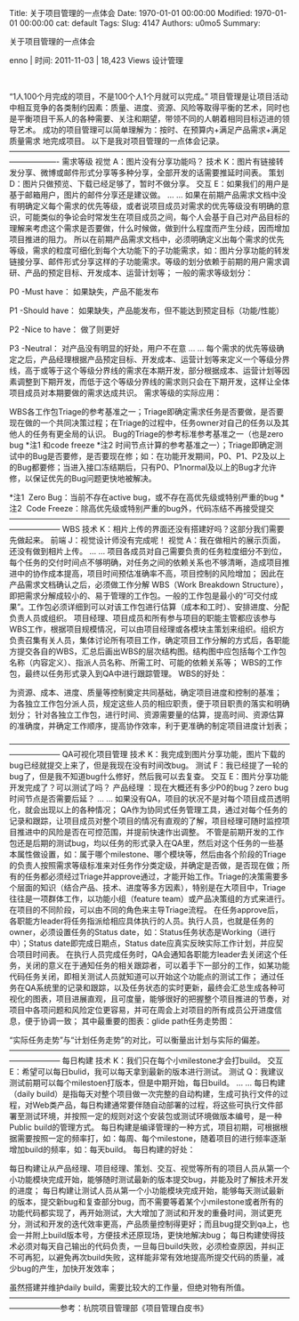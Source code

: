 Title: 关于项目管理的一点体会
Date: 1970-01-01 00:00:00
Modified: 1970-01-01 00:00:00
cat: default
Tags: 
Slug: 4147
Authors: u0mo5 
Summary: 


关于项目管理的一点体会


enno | 时间: 2011-11-03 | 18,423 Views 设计管理



 





“1人100个月完成的项目，不是100个人1个月就可以完成。”
项目管理是让项目活动中相互竞争的各类制约因素：质量、进度、资源、风险等取得平衡的艺术，同时也是平衡项目干系人的各种需要、关注和期望，带领不同的人朝着相同目标迈进的领导艺术。
成功的项目管理可以简单理解为：按时、在预算内+满足产品需求+满足质量需求 地完成项目。
以下是我对项目管理的一点体会记录。——————————————————————————————————————————-
需求等级
视觉 A：图片没有分享功能吗？
技术 K：图片有链接转发分享、微博或邮件形式分享等多种分享，全部开发的话需要推延时间表。
策划 D：图片只做预览、下载已经足够了，暂时不做分享。
交互 E：如果我们的用户是基于邮箱用户，图片的邮件分享还是建议做。
… …
如果在前期产品需求文档中没有明确定义每个需求的优先等级，或者说项目成员对需求的优先等级没有明确的意识，可能类似的争论会时常发生在项目成员之间，每个人会基于自己对产品目标的理解来考虑这个需求是否要做，什么时候做，做到什么程度而产生分歧，因而增加项目推进的阻力。
所以在前期产品需求文档中，必须明确定义出每个需求的优先等级，需求的粒度可细化到每个大功能下的子功能需求，如：图片分享功能的转发链接分享、邮件形式分享这样的子功能需求。等级的划分依赖于前期的用户需求调研、产品的预定目标、开发成本、运营计划等；
一般的需求等级划分：

P0 -Must have： 如果缺失，产品不能发布

P1 -Should have： 如果缺失，产品能发布，但不能达到预定目标（功能/性能）

P2 -Nice to have： 做了则更好

P3 -Neutral： 对产品没有明显的好处，用户不在意
… …
每个需求的优先等级确定之后，产品经理根据产品预定目标、开发成本、运营计划等来定义一个等级分界线，高于或等于这个等级分界线的需求在本期开发，部分根据成本、运营计划等因素调整到下期开发，而低于这个等级分界线的需求则只会在下期开发，这样让全体项目成员对本期要做的需求达成共识。
需求等级的实际应用：


WBS各工作包Triage的参考基准之一；Triage即确定需求任务是否要做，是否要现在做的一个共同决策过程；在Triage的过程中，任务owner对自己的任务以及其他人的任务有更全局的认识。
Bug的Triage的参考标准参考基准之一（也是zero bug *注1 和code freeze *注2 时间节点计算的参考基准之一）；Triage即确定测试中的Bug是否要修，是否要现在修；如：在功能开发期间，P0、P1、P2及以上的Bug都要修；当进入接口冻结期后，只有P0、P1normal及以上的Bug才允许修，以保证优先的Bug问题更快地被解决。



*注1  Zero Bug：当前不存在active bug，或不存在高优先级或特别严重的bug
*注2  Code Freeze：除高优先级或特别严重的bug外，代码冻结不再接受提交
——————————————————————————————————————————–
WBS
技术 K：相片上传的界面还没有搭建好吗？这部分我们需要先做起来。
前端 J：视觉设计师没有完成呢！
视觉 A：我在做相片的展示页面，还没有做到相片上传。
… …
项目各成员对自己需要负责的任务粒度细分不到位，每个任务的交付时间点不够明确，对任务之间的依赖关系也不够清晰，造成项目推进中的协作成本提高，项目时间预估准确率不高，项目控制的风险增加；
因此在产品需求文档确认之后，必须做工作分解 WBS（Work Breakdown Structure），即把需求分解成较小的、易于管理的工作包。一般的工作包是最小的“可交付成果”。工作包必须详细到可以对该工作包进行估算（成本和工时）、安排进度、分配负责人员或组织。
项目经理、项目成员和所有参与项目的职能主管都应该参与WBS工作，根据项目规模情况，可以由项目经理或各模块主策划来组织。组织方负责召集有关人员，集体讨论所有项目工作，确定项目工作分解的方式后，各职能方提交各自的WBS，汇总后画出WBS的层次结构图。结构图中应包括每个工作包名称（内容定义）、指派人员名称、所需工时、可能的依赖关系等；
WBS的工作包，最终以任务形式录入到QA中进行跟踪管理。
WBS的好处：


为资源、成本、进度、质量等控制奠定共同基础，确定项目进度和控制的基准；
为各独立工作包分派人员，规定这些人员的相应职责，便于项目职责的落实和明确划分；
针对各独立工作包，进行时间、资源需要量的估算，提高时间、资源估算的准确度，并确定工作顺序，提高协作效率，利于更准确的制定项目进度计划表；



——————————————————————————————————————————–
QA可视化项目管理
技术 K：我完成到图片分享功能，图片下载的bug已经就提交上来了，但是我现在没有时间改bug。
测试 F：我已经提了一轮的bug了，但是我不知道bug什么修好，然后我可以去复查。
交互 E：图片分享功能开发完成了？可以测试了吗？
产品经理 ：现在大概还有多少P0的bug？zero bug时间节点是否需要后延？
… …
如果没有QA，项目的状况不是对每个项目成员透明化，就会出现以上的各种情况；
QA作为协同式任务管理工具，通过对每个任务的记录和跟踪，让项目成员对整个项目的情况有直观的了解，项目经理可随时监控项目推进中的风险是否在可控范围，并提前快速作出调整。
不管是前期开发的工作包还是后期的测试bug，均以任务的形式录入在QA里，然后对这个任务的一些基本属性做设置，如：属于哪个milestone、哪个模块等，然后由各个阶段的Triage的负责人按照需求等级标准来对任务作分类定级，并确定是否做，是否现在做；所有的任务都必须经过Triage并approve通过，才能开始工作。Triage的决策需要多个层面的知识（结合产品、技术、进度等多方因素），特别是在大项目中，Triage往往是一项群体工作，以功能小组（feature team）或产品决策组的方式来进行。在项目的不同阶段，可以由不同的角色来主导Triage流程。
在任务approve后，各职能方leader将任务指派给相应具体执行的人员。执行人员，也就是任务的owner，必须设置任务的Status date，如：Status任务状态是Working（进行中）；Status date即完成日期点，Status date应真实反映实际工作计划，并应契合项目时间表。
在执行人员完成任务时，QA会通知各职能方leader去关闭这个任务，关闭的意义在于通知任务的相关跟踪者，可以着手下一部分的工作，如某功能代码任务关闭，即相关测试人员就知道可以开始这个功能点的测试工作；
通过任务在QA系统里的记录和跟踪，以及任务状态的实时更新，最终会汇总生成各种可视化的图表，项目进展直观，且可度量，能够很好的把握整个项目推进的节奏，对项目中各项问题和风险定位更容易，并可在周会上对项目的所有成员公开进度信息，便于协调一致；
其中最重要的图表：glide path任务走势图：

“实际任务走势”与“计划任务走势”的对比，可以衡量出计划与实际的偏差。
——————————————————————————————————————————–
每日构建
技术 K：我们只在每个小milestone才会打build。
交互 E：希望可以每日bulid，我可以每天拿到最新的版本进行测试。
测试 Q：我建议测试前期可以每个milestoen打版本，但是中期开始，每日build。
… …
每日构建（daily build）是指每天对整个项目做一次完整的自动构建，生成可执行文件的过程，对Web类产品，每日构建通常要伴随自动部署的过程，将这些可执行文件部署至测试环境，并按照一定的规则对这个安装包或测试环境做版本编号，是一种Public build的管理方式。
每日构建是编译管理的一种方式，项目初期，可根据根据需要按照一定的频率打，如：每周、每个milestone，随着项目的进行频率逐渐增加build的频率，如：每天build。
每日构建的好处：


每日构建让从产品经理、项目经理、策划、交互、视觉等所有的项目人员从第一个小功能模块完成开始，能够随时测试最新的版本提交bug，并能及时了解技术开发的进度；
每日构建让测试人员从第一个小功能模块完成开始，能够每天测试最新的版本，提交新bug和复查部分bug，而不需要等着某个小milestone或者所有的功能代码都实现了，再开始测试，大大增加了测试和开发的重叠时间，测试更充分，测试和开发的迭代效率更高，产品质量控制得更好；而且bug提交到qa上，也会一并附上build版本号，方便技术还原现场，更快地解决bug；
每日构建使得技术必须对每天自己输出的代码负责，一旦每日build失败，必须检查原因，并纠正不可再犯，以避免再次build失败，这样能非常有效地提高所提交代码的质量，减少bug的产生，加快开发效率；



虽然搭建并维护daily build，需要比较大的工作量，但绝对物有所值。
——————————————————————————————————————————–参考：杭院项目管理部《项目管理白皮书》




